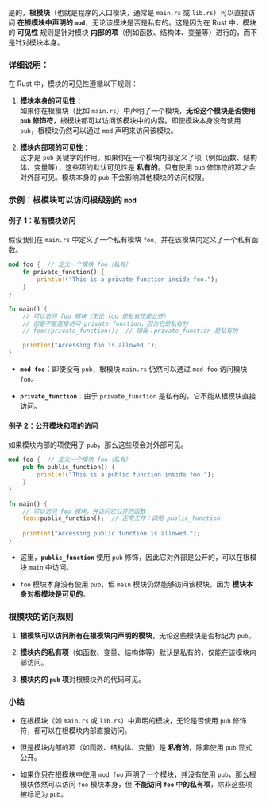 是的，**根模块**（也就是程序的入口模块，通常是 `main.rs` 或 `lib.rs`）可以直接访问 **在根模块中声明的 `mod`**，无论该模块是否是私有的。这是因为在 Rust 中，模块的 **可见性** 规则是针对模块 **内部的项**（例如函数、结构体、变量等）进行的，而不是针对模块本身。

### 详细说明：

在 Rust 中，模块的可见性遵循以下规则：

1.  **模块本身的可见性**：  
    如果你在根模块（比如 `main.rs`）中声明了一个模块，**无论这个模块是否使用 `pub` 修饰符**，根模块都可以访问该模块中的内容。即使模块本身没有使用 `pub`，根模块仍然可以通过 `mod` 声明来访问该模块。
    
2.  **模块内部项的可见性**：  
    这才是 `pub` 关键字的作用。如果你在一个模块内部定义了项（例如函数、结构体、变量等），这些项的默认可见性是 **私有的**。只有使用 `pub` 修饰符的项才会对外部可见。模块本身的 `pub` 不会影响其他模块的访问权限。
    

### 示例：根模块可以访问根级别的 `mod`

#### 例子 1：私有模块访问

假设我们在 `main.rs` 中定义了一个私有模块 `foo`，并在该模块内定义了一个私有函数。

```rust
mod foo {  // 定义一个模块 foo（私有）
    fn private_function() {
        println!("This is a private function inside foo.");
    }
}

fn main() {
    // 可以访问 foo 模块（无论 foo 是私有还是公开）
    // 但是不能直接访问 private_function，因为它是私有的
    // foo::private_function();  // 错误：private_function 是私有的

    println!("Accessing foo is allowed.");
}
```

-   **`mod foo`**：即使没有 `pub`，根模块 `main.rs` 仍然可以通过 `mod foo` 访问模块 `foo`。
    
-   **`private_function`**：由于 `private_function` 是私有的，它不能从根模块直接访问。
    

#### 例子 2：公开模块和项的访问

如果模块内部的项使用了 `pub`，那么这些项会对外部可见。

```rust
mod foo {  // 定义一个模块 foo（私有）
    pub fn public_function() {
        println!("This is a public function inside foo.");
    }
}

fn main() {
    // 可以访问 foo 模块，并访问它公开的函数
    foo::public_function();  // 正常工作：调用 public_function
    
    println!("Accessing public function is allowed.");
}
```

-   这里，**`public_function`** 使用 `pub` 修饰，因此它对外部是公开的，可以在根模块 `main` 中访问。
    
-   `foo` 模块本身没有使用 `pub`，但 `main` 模块仍然能够访问该模块，因为 **模块本身对根模块是可见的**。
    

### 根模块的访问规则

1.  **根模块可以访问所有在根模块内声明的模块**，无论这些模块是否标记为 `pub`。
    
2.  **模块内的私有项**（如函数、变量、结构体等）默认是私有的，仅能在该模块内部访问。
    
3.  **模块内的 `pub` 项**对根模块外的代码可见。
    

### 小结

-   在根模块（如 `main.rs` 或 `lib.rs`）中声明的模块，无论是否使用 `pub` 修饰符，都可以在根模块内部直接访问。
    
-   但是模块内部的项（如函数、结构体、变量）是 **私有的**，除非使用 `pub` 显式公开。
    
-   如果你只在根模块中使用 `mod foo` 声明了一个模块，并没有使用 `pub`，那么根模块依然可以访问 `foo` 模块本身，但 **不能访问 `foo` 中的私有项**，除非这些项被标记为 `pub`。